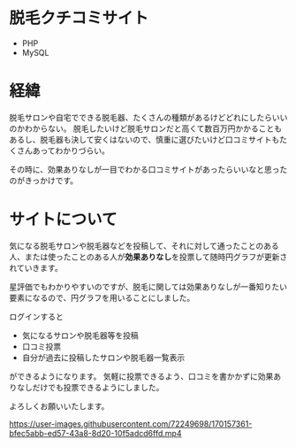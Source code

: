 # 脱毛クチコミサイト
- PHP 
- MySQL

# 経緯

脱毛サロンや自宅でできる脱毛器、たくさんの種類があるけどどれにしたらいいのかわからない。
脱毛したいけど脱毛サロンだと高くて数百万円かかることもあるし、脱毛器も決して安くはないので、慎重に選びたいけど口コミサイトもたくさんあってわかりづらい。

その時に、効果ありなしが一目でわかる口コミサイトがあったらいいなと思ったのがきっかけです。

# サイトについて

気になる脱毛サロンや脱毛器などを投稿して、それに対して通ったことのある人、または使ったことのある人が**効果ありなし**を投票して随時円グラフが更新されていきます。

星評価でもわかりやすいのですが、脱毛に関しては効果ありなしが一番知りたい要素になるので、円グラフを用いることにしました。

ログインすると
- 気になるサロンや脱毛器等を投稿
- 口コミ投票
- 自分が過去に投稿したサロンや脱毛器一覧表示 

ができるようになります。
気軽に投票できるよう、口コミを書かかずに効果ありなしだけでも投票できるようにしました。

よろしくお願いいたします。

https://user-images.githubusercontent.com/72249698/170157361-bfec5abb-ed57-43a8-8d20-10f5adcd6ffd.mp4
